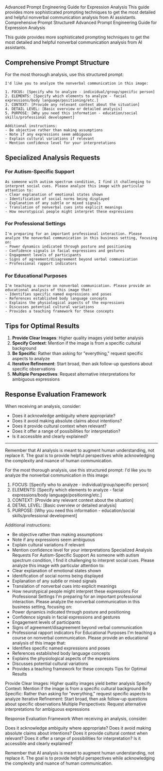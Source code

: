 Advanced Prompt Engineering Guide for Expression Analysis
This guide provides more sophisticated prompting techniques to get the most detailed and helpful nonverbal communication analysis from AI assistants.
Comprehensive Prompt Structure# Advanced Prompt Engineering Guide for Expression Analysis

This guide provides more sophisticated prompting techniques to get the most detailed and helpful nonverbal communication analysis from AI assistants.

## Comprehensive Prompt Structure

For the most thorough analysis, use this structured prompt:

```
I'd like you to analyze the nonverbal communication in this image:

1. FOCUS: [Specify who to analyze - individual/group/specific person]
2. ELEMENTS: [Specify which elements to analyze - facial expressions/body language/positioning/etc.]
3. CONTEXT: [Provide any relevant context about the situation]
4. DETAIL LEVEL: [Basic overview or detailed analysis]
5. PURPOSE: [Why you need this information - education/social skills/professional development]

Additional instructions:
- Be objective rather than making assumptions
- Note if any expressions seem ambiguous
- Explain cultural variations if relevant
- Mention confidence level for your interpretations
```

## Specialized Analysis Requests

### For Autism-Specific Support
```
As someone with autism spectrum condition, I find it challenging to interpret social cues. Please analyze this image with particular attention to:
- Clear explanation of emotional states shown
- Identification of social norms being displayed
- Explanation of any subtle or mixed signals
- Translation of nonverbal cues into explicit meanings
- How neurotypical people might interpret these expressions
```

### For Professional Settings
```
I'm preparing for an important professional interaction. Please analyze the nonverbal communication in this business setting, focusing on:
- Power dynamics indicated through posture and positioning
- Confidence signals in facial expressions and gestures
- Engagement levels of participants
- Signs of agreement/disagreement beyond verbal communication
- Professional rapport indicators
```

### For Educational Purposes
```
I'm teaching a course on nonverbal communication. Please provide an educational analysis of this image that:
- Identifies specific named expressions and poses
- References established body language concepts
- Explains the physiological aspects of the expressions
- Discusses potential cultural variations
- Provides a teaching framework for these concepts
```

## Tips for Optimal Results

1. **Provide Clear Images**: Higher quality images yield better analysis
2. **Specify Context**: Mention if the image is from a specific cultural background
3. **Be Specific**: Rather than asking for "everything," request specific aspects to analyze
4. **Iterative Refinement**: Start broad, then ask follow-up questions about specific observations
5. **Multiple Perspectives**: Request alternative interpretations for ambiguous expressions

## Response Evaluation Framework

When receiving an analysis, consider:
- Does it acknowledge ambiguity where appropriate?
- Does it avoid making absolute claims about intentions?
- Does it provide cultural context when relevant?
- Does it offer a range of possibilities for interpretation?
- Is it accessible and clearly explained?

---

Remember that AI analysis is meant to augment human understanding, not replace it. The goal is to provide helpful perspectives while acknowledging the complexity and nuance of human communication.

For the most thorough analysis, use this structured prompt:
I'd like you to analyze the nonverbal communication in this image:

1. FOCUS: [Specify who to analyze - individual/group/specific person]
2. ELEMENTS: [Specify which elements to analyze - facial expressions/body language/positioning/etc.]
3. CONTEXT: [Provide any relevant context about the situation]
4. DETAIL LEVEL: [Basic overview or detailed analysis]
5. PURPOSE: [Why you need this information - education/social skills/professional development]

Additional instructions:
- Be objective rather than making assumptions
- Note if any expressions seem ambiguous
- Explain cultural variations if relevant
- Mention confidence level for your interpretations
Specialized Analysis Requests
For Autism-Specific Support
As someone with autism spectrum condition, I find it challenging to interpret social cues. Please analyze this image with particular attention to:
- Clear explanation of emotional states shown
- Identification of social norms being displayed
- Explanation of any subtle or mixed signals
- Translation of nonverbal cues into explicit meanings
- How neurotypical people might interpret these expressions
For Professional Settings
I'm preparing for an important professional interaction. Please analyze the nonverbal communication in this business setting, focusing on:
- Power dynamics indicated through posture and positioning
- Confidence signals in facial expressions and gestures
- Engagement levels of participants
- Signs of agreement/disagreement beyond verbal communication
- Professional rapport indicators
For Educational Purposes
I'm teaching a course on nonverbal communication. Please provide an educational analysis of this image that:
- Identifies specific named expressions and poses
- References established body language concepts
- Explains the physiological aspects of the expressions
- Discusses potential cultural variations
- Provides a teaching framework for these concepts
Tips for Optimal Results

Provide Clear Images: Higher quality images yield better analysis
Specify Context: Mention if the image is from a specific cultural background
Be Specific: Rather than asking for "everything," request specific aspects to analyze
Iterative Refinement: Start broad, then ask follow-up questions about specific observations
Multiple Perspectives: Request alternative interpretations for ambiguous expressions

Response Evaluation Framework
When receiving an analysis, consider:

Does it acknowledge ambiguity where appropriate?
Does it avoid making absolute claims about intentions?
Does it provide cultural context when relevant?
Does it offer a range of possibilities for interpretation?
Is it accessible and clearly explained?


Remember that AI analysis is meant to augment human understanding, not replace it. The goal is to provide helpful perspectives while acknowledging the complexity and nuance of human communication.